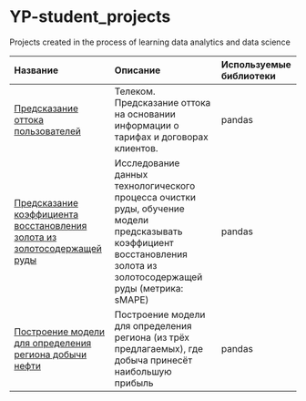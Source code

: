 # YP-student_projects
Projects created in the process of learning data analytics and data science

| Название | Описание | Используемые библиотеки |
| :-------------------- | :--------------------- |:----------------------------|
|[Предсказание оттока пользователей](https://github.com/natalie-ch/YP-student_projects/tree/main/01-%D0%9F%D1%80%D0%B5%D0%B4%D1%81%D0%BA%D0%B0%D0%B7%D0%B0%D0%BD%D0%B8%D0%B5%20%D0%BE%D1%82%D1%82%D0%BE%D0%BA%D0%B0%20%D0%BF%D0%BE%D0%BB%D1%8C%D0%B7%D0%BE%D0%B2%D0%B0%D1%82%D0%B5%D0%BB%D0%B5%D0%B9.%20%D0%A2%D0%B5%D0%BB%D0%B5%D0%BA%D0%BE%D0%BC)| Телеком. Предсказание оттока на основании информации о тарифах и договорах клиентов. |pandas|
|[Предсказание коэффициента восстановления золота из золотосодержащей руды](https://github.com/natalie-ch/YP-student_projects/tree/main/02-%D0%9F%D1%80%D0%B5%D0%B4%D1%81%D0%BA%D0%B0%D0%B7%D0%B0%D0%BD%D0%B8%D0%B5%20%D0%BA%D0%BE%D1%8D%D1%84%D1%84%D0%B8%D1%86%D0%B8%D0%B5%D0%BD%D1%82%D0%B0%20%D0%B2%D0%BE%D1%81%D1%81%D1%82%D0%B0%D0%BD%D0%BE%D0%B2%D0%BB%D0%B5%D0%BD%D0%B8%D1%8F%20%D0%B7%D0%BE%D0%BB%D0%BE%D1%82%D0%B0%20%D0%B8%D0%B7%20%D0%B7%D0%BE%D0%BB%D0%BE%D1%82%D0%BE%D1%81%D0%BE%D0%B4%D0%B5%D1%80%D0%B6%D0%B0%D1%89%D0%B5%D0%B9%20%D1%80%D1%83%D0%B4%D1%8B)|Исследование данных технологического процесса очистки руды, обучение модели предсказывать коэффициент восстановления золота из золотосодержащей руды (метрика: sMAPE)|pandas|
|[Построение модели для определения региона добычи нефти](https://github.com/natalie-ch/YP-student_projects/tree/main/03-%D0%9F%D0%BE%D1%81%D1%82%D1%80%D0%BE%D0%B5%D0%BD%D0%B8%D0%B5%20%D0%BC%D0%BE%D0%B4%D0%B5%D0%BB%D0%B8%20%D0%B4%D0%BB%D1%8F%20%D0%BE%D0%BF%D1%80%D0%B5%D0%B4%D0%B5%D0%BB%D0%B5%D0%BD%D0%B8%D1%8F%20%D1%80%D0%B5%D0%B3%D0%B8%D0%BE%D0%BD%D0%B0%20%D0%B4%D0%BE%D0%B1%D1%8B%D1%87%D0%B8%20%D0%BD%D0%B5%D1%84%D1%82%D0%B8)| Построение модели для определения региона (из трёх предлагаемых), где добыча принесёт наибольшую прибыль|pandas|
